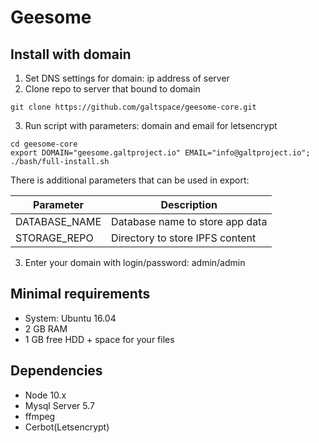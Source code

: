 # Geesome

## Install with domain
1. Set DNS settings for domain: ip address of server
2. Clone repo to server that bound to domain
```
git clone https://github.com/galtspace/geesome-core.git
```
3. Run script with parameters: domain and email for letsencrypt
```
cd geesome-core
export DOMAIN="geesome.galtproject.io" EMAIL="info@galtproject.io"; ./bash/full-install.sh 
```
There is additional parameters that can be used in export:

| Parameter | Description |
|-----|-------------|
| DATABASE_NAME | Database name to store app data |
| STORAGE_REPO | Directory to store IPFS content  |

3. Enter your domain with login/password: admin/admin

## Minimal requirements
- System: Ubuntu 16.04
- 2 GB RAM
- 1 GB free HDD + space for your files

## Dependencies
- Node 10.x
- Mysql Server 5.7
- ffmpeg
- Cerbot(Letsencrypt)
